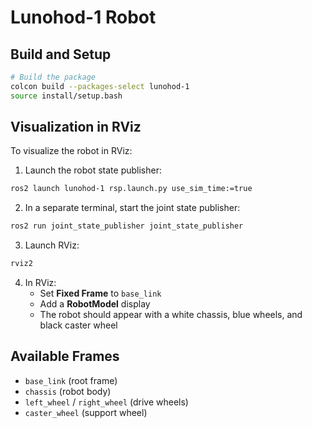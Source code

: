 # Lunohod-1 Robot

## Build and Setup

```bash
# Build the package
colcon build --packages-select lunohod-1
source install/setup.bash
```

## Visualization in RViz

To visualize the robot in RViz:

1. Launch the robot state publisher:
```bash
ros2 launch lunohod-1 rsp.launch.py use_sim_time:=true
```

2. In a separate terminal, start the joint state publisher:
```bash
ros2 run joint_state_publisher joint_state_publisher
```

3. Launch RViz:
```bash
rviz2
```

4. In RViz:
   - Set **Fixed Frame** to `base_link`
   - Add a **RobotModel** display
   - The robot should appear with a white chassis, blue wheels, and black caster wheel

## Available Frames

- `base_link` (root frame)
- `chassis` (robot body)
- `left_wheel` / `right_wheel` (drive wheels)
- `caster_wheel` (support wheel)